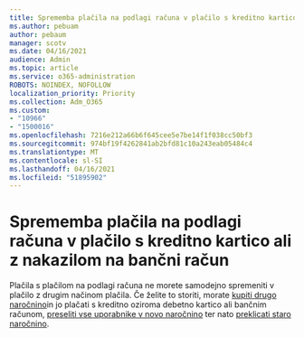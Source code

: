 ```yaml
---
title: Sprememba plačila na podlagi računa v plačilo s kreditno kartico ali z nakazilom na bančni račun
ms.author: pebuam
author: pebaum
manager: scotv
ms.date: 04/16/2021
audience: Admin
ms.topic: article
ms.service: o365-administration
ROBOTS: NOINDEX, NOFOLLOW
localization_priority: Priority
ms.collection: Adm_O365
ms.custom:
- "10966"
- "1500016"
ms.openlocfilehash: 7216e212a66b6f645cee5e7be14f1f038cc50bf3
ms.sourcegitcommit: 974bf19f4262841ab2bfd81c10a243eab05484c4
ms.translationtype: MT
ms.contentlocale: sl-SI
ms.lasthandoff: 04/16/2021
ms.locfileid: "51895902"
---
```

# <a name="change-from-invoice-payments-to-credit-card-or-bank-account"></a>Sprememba plačila na podlagi računa v plačilo s kreditno kartico ali z nakazilom na bančni račun

Plačila s plačilom na podlagi računa ne morete samodejno spremeniti v plačilo z drugim načinom plačila. Če želite to storiti, morate [kupiti drugo naročnino](https://docs.microsoft.com/microsoft-365/commerce/try-or-buy-microsoft-365#buy-a-different-subscription)in jo plačati s kreditno oziroma debetno kartico ali bančnim računom, [preseliti vse uporabnike v novo naročnino](https://docs.microsoft.com/microsoft-365/commerce/subscriptions/move-users-different-subscription) ter nato [preklicati staro naročnino](https://docs.microsoft.com/microsoft-365/commerce/subscriptions/cancel-your-subscription). 